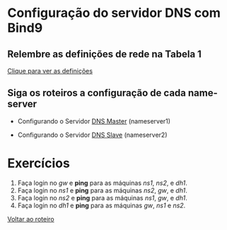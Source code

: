 # Configuração do servidor DNS com Bind9

## Relembre as definições de rede na Tabela 1

[Clique para ver as definições](https://github.com/mabellemos/projeto_final_labredes2022/blob/main/definicao_de_rede.md)

## Siga os roteiros a configuração de cada name-server

- Configurando o Servidor [DNS Master](https://github.com/mabellemos/projeto_final_labredes2022/edit/main/dns_master.md) (nameserver1)

- Configurando o Servidor [DNS Slave](https://github.com/mabellemos/projeto_final_labredes2022/blob/main/dns_slave.md) (nameserver2)

# Exercícios

   1. Faça login no *gw* e **ping** para as máquinas *ns1*, *ns2*, e *dh1*.
   2. Faça login no *ns1* e **ping** para as máquinas *ns2*, *gw*, e *dh1*.
   3. Faça login no *ns2* e **ping** para as máquinas *ns1*, *gw*, e *dh1*.
   4. Faça login no *dh1* e **ping** para as máquinas *gw*, *ns1* e *ns2*.

[Voltar ao roteiro](https://github.com/mabellemos/projeto_final_labredes2022/blob/main/README.md)
